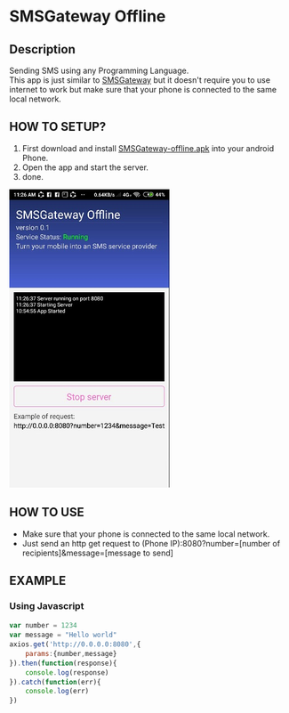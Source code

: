 # SMSGateway Offline

## Description
Sending SMS using any Programming Language.  
This app is just similar to [SMSGateway](https://smsgateway.me/) but
it doesn't require you to use internet to work
but make sure that your phone is connected to
the same local network.

## HOW TO SETUP?

1. First download and install [SMSGateway-offline.apk](https://github.com/lenard123/SMSGateway-Offline/raw/master/app/build/bin/app.apk) into your android Phone.
2. Open the app and start the server.
3. done.

![Screenshot 1](https://github.com/lenard123/SMSGateway-Offline/raw/master/images/Screenshot1.png "Screenshot 1")

## HOW TO USE
- Make sure that your phone is connected to the same local network.
- Just send an http get request to (Phone IP):8080?number=[number of recipients]&message=[message to send]

## EXAMPLE

### Using Javascript
```javascript
var number = 1234
var message = "Hello world"
axios.get('http://0.0.0.0:8080',{
    params:{number,message}
}).then(function(response){
    console.log(response)
}).catch(function(err){
    console.log(err)
})
```